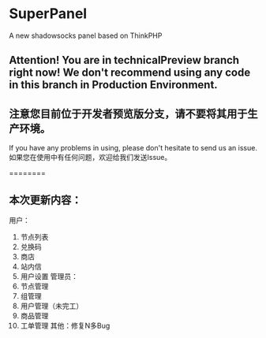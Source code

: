 # SuperPanel
A new shadowsocks panel based on ThinkPHP

## Attention! You are in technicalPreview branch right now! We don't recommend using any code in this branch in Production Environment.

## 注意您目前位于开发者预览版分支，请不要将其用于生产环境。

If you have any problems in using, please don't hesitate to send us an issue.
如果您在使用中有任何问题，欢迎给我们发送Issue。

========

## 本次更新内容：
用户：
  1. 节点列表
  2. 兑换码
  3. 商店
  4. 站内信
  5. 用户设置
管理员：
  1. 节点管理
  2. 组管理
  3. 用户管理（未完工）
  4. 商品管理
  5. 工单管理
其他：修复N多Bug
